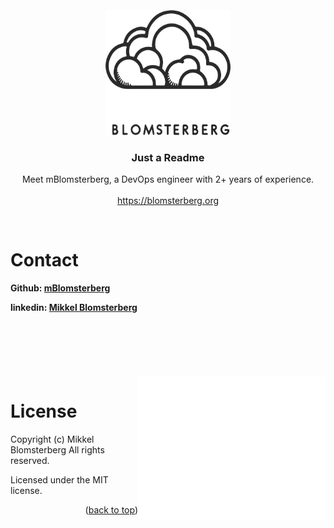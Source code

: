 <br />
<div id="readme-top" align="center" style="margin-top: 50px">
  <a href="https://github.com/mBlomsterberg/">
    <picture>
      <source srcset="logo_inv.png" media="(prefers-color-scheme: dark)">
      <img src="logo.png" width="200" height="200">
    </picture>
  </a>

  <h3 align="center">Just a Readme</h3>

  <p align="center">
    Meet mBlomsterberg, a DevOps engineer with 2+ years of experience.
    <br />
    <br />
    <a href="https://blomsterberg.org">https://blomsterberg.org</a>
  </p>
  <br/>
</div>

# Contact 
<div style="height: 150px"> 
<p style="font-weight: bold;">
Github: 
<a href="https://github.com/mBlomsterberg">mBlomsterberg</a>
</p>
<p style="font-weight: bold;">
linkedin: 
<a href="https://www.linkedin.com/in/mikkel-blomsterberg-663b785a/">Mikkel Blomsterberg</a>
</p>
</div>

 <img align="right" src="./github-metrics.svg" width="300">


# License

Copyright (c) Mikkel Blomsterberg All rights reserved.

Licensed under the MIT license.

<p align="right">(<a href="#readme-top">back to top</a>)</p>

